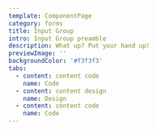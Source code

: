 ```yaml
---
template: ComponentPage
category: forms
title: Input Group
intro: Input Group preamble
description: What up? Put your hand up!
previewImage: ''
backgroundColor: '#f3f3f3'
tabs:
  - content: content code
    name: Code
  - content: content design
    name: Design
  - content: content code
    name: Code
---
```


